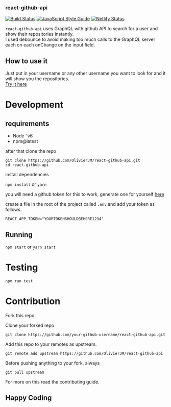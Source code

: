 ### react-github-api

[![Build Status](https://travis-ci.com/OlivierJM/react-github-api.svg?branch=new-branch)](https://travis-ci.com/OlivierJM/react-github-api)
[![JavaScript Style Guide](https://img.shields.io/badge/code_style-standard-brightgreen.svg)](https://standardjs.com)
[![Netlify Status](https://api.netlify.com/api/v1/badges/d709c4fe-b5c5-45d4-8409-ec50dfc257b7/deploy-status)](https://app.netlify.com/sites/repo-query/deploys)

`react-github-api` uses GraphQL with github API to search for a user and show their repositories instantly.  
I used debounce to avoid making too much calls to the GraphQL server each on each onChange on the input field.

## How to use it

Just put in your username or any other username you want to look for and it will show you the repositories.  
 [Try it here](http://repo-query.netlify.com)

# Development

## requirements

- Node ˆv6
- npm@latest

after that clone the repo

`git clone https://github.com/OlivierJM/react-github-api.git`  
`cd react-github-api`

install dependencies

`npm install` or `yarn`

you will need a github token for this to work, generate one for yourself [here](https://help.github.com/articles/creating-a-personal-access-token-for-the-command-line/)

create a file in the root of the project called `.env` and add your token as follows.

`REACT_APP_TOKEN="YOURTOKENSHOULDBEHERE1234"`

## Running

`npm start` or `yarn start`

# Testing

`npm run test`

# Contribution

Fork this repo

Clone your forked repo

`git clone https://github.com/your-github-username/react-github-api.git`

Add this repo to your remotes as upstream.

`git remote add upstream https://github.com/OlivierJM/react-github-api`

Before pushing anything to your fork, always

`git pull upstream`

For more on this read the contributing guide.

## Happy Coding
